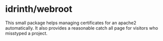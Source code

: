 # idrinth/webroot

This small package helps managing certificates for an apache2 automatically. It also provides a reasonable catch all page for visitors who misstyped a project.
